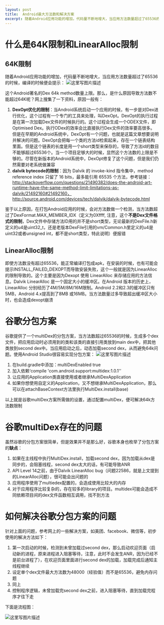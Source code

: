 ```yaml
---
layout: post
title:  Android最大方法数和解决方案
excerpt: 随着Android应用功能的增加，代码量不断地增大，当应用方法数量超过了65536的时候，编译的时候便会提示错误
---
```

# 什么是64K限制和LinearAlloc限制
## 64K限制
随着Android应用功能的增加，代码量不断地增大，当应用方法数量超过了65536的时候，编译的时候便会提示：
![这里写图片描述](http://img.blog.csdn.net/20160826154008202)

这个Android著名的Dex 64k method数量上限。那么，是什么原因导致方法数不能超过64K呢？网上搜集了一下资料，原因一般有：

 1. **DexOpt优化的限制**：当Android系统启动一个应用的时候，有一步是对Dex进行优化，这个过程有一个专门的工具来处理，叫DexOpt。DexOpt的执行过程是在第一次加载Dex文件的时候执行的。这个过程会生成一个ODEX文件，即Optimised Dex。执行ODex的效率会比直接执行Dex文件的效率要高很多。但是在早期的Android系统中，DexOpt有一个问题，也就是这篇文章想要说明并解决的问题。DexOpt会把每一个类的方法id检索起来，存在一个链表结构里面。但是这个链表的长度是用一个short类型来保存的，导致了方法id的数目不能够超过65536个。当一个项目足够大的时候，显然这个方法数的上限是不够的。尽管在新版本的Android系统中，DexOpt修复了这个问题，但是我们仍然需要对老系统做兼容
 2. **dalvik bytecode的限制**：因为 Dalvik 的 invoke-kind 指令集中，method reference index 只留了 16 bits，最多能引用 65535 个方法，参考链接：http://stackoverflow.com/questions/21490382/does-the-android-art-runtime-have-the-same-method-limit-limitations-as-dalvik/21492160#21492160，http://source.android.com/devices/tech/dalvik/dalvik-bytecode.html


鉴于以上原因，在打包Android应用的时候，会对方法数做一个检测，当方法数超过了DexFormat.MAX_MEMBER_IDX（定义为0Xffff, 注意，这个**不是Dex文件格式的限制**，Dex文件中存储方法ID用的并不是short类型，无论最新的DexFile.h新定义的u4是uint32_t，还是老版本DexFile引用的vm/Common.h里定义的u4是uint32或者unsigned int，都不是short类型，特此说明）便报错
 
## LinearAlloc限制
即使方法数没有超过65536，能正常编译打包成apk，在安装的时候，也有可能会提示INSTALL_FAILED_DEXOPT而导致安装失败，这个一般就是因为LinearAlloc的限制导致的。这个主要是因为Dexopt 使用 LinearAlloc 来存储应用的方法信息。Dalvik LinearAlloc 是一个固定大小的缓冲区。在Android 版本的历史上，LinearAlloc 分别经历了4M/5M/8M/16M限制。Android 2.2和2.3的缓冲区只有5MB，Android 4.x提高到了8MB 或16MB。当方法数量过多导致超出缓冲区大小时，也会造成dexopt崩溃
 
# 谷歌分包方案
谷歌提供了一个multiDex的分包方案，当方法数超过65536的时候，生成多个dex文件，把应用启动时必须用到的类和该类的直接引用类放到main dex中，把其他类放到second dex中。当应用启动之后，动态加载second dex，从而避免64k问题。使用Android Studio很容易实现分包方案：
![这里写图片描述](http://img.blog.csdn.net/20160826154025452)

 1. 在build.gradle中添加：multiDexEnabled true
 2. 加入依赖‘compile 'com.android.support:multidex:1.0.1'’
 3. 让应用的Application类直接使用或者继承MultiDexApplication
 4. 如果你想使用自定义的Application，又不想继承MultiDexApplication，那么可以在attachBaseContext方法里执行MultiDex.install(base)

以上就是谷歌multiDex方案所需做的设置，通过配置multiDex，便可解决64k方法数限制

# 谷歌multiDex存在的问题
虽然谷歌的分包方案很简单，但是效果并不是那么好，谷歌本身也枚举了分包方案的**缺点**：

 1. 如果在主线程中执行MultiDex.install，加载second dex，因为加载从dex是同步的，会阻塞线程，second dex太大的话，有可能导致ANR
 2. API Level 14之前，由于Dalvik LinearAlloc bug（问题22586，就是上文提到的LinearAlloc问题），很可能会出问题的
 3. 应用程序使用了multiedex配置的，会造成使用比较大的内存
 4. 对于应用程序比较复杂的，存在较多的library的项目。multidex可能会造成不同依赖项目间的dex文件函数相互调用，找不到方法


# 如何解决谷歌分包方案的问题
针对上面的问题，参考网上的一些解决方案，如美团、facebook、微信等，初步使用的解决方法如下：

 1. 第一次启动的时候，检测到未曾加载过second dex，那么启动欢迎页面（启动新的进程，原来进程进入阻塞等待，注意，此时不会发生ANR，因为已经不是前台进程了），在欢迎页面里面进行second dex的加载，加载完成后通知主线程继续
 2. 设定单个dex文件最大方法数为48000（经验值）而不是65536，避免内存问题
 3. 同上
 4. 控制程序逻辑，未曾加载完second dex之前，进入阻塞等待，直到加载完程序才往下走


下面是流程图：

![这里写图片描述](http://img.blog.csdn.net/20160826154042949)
 